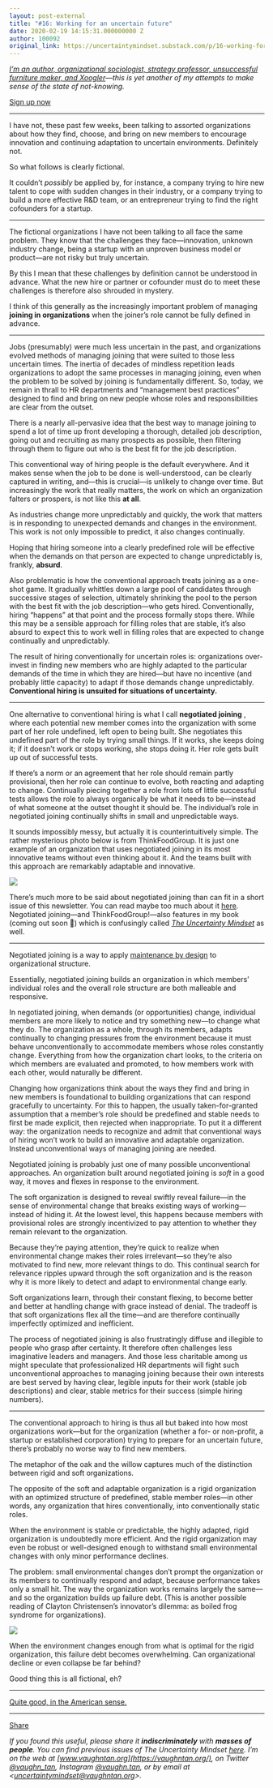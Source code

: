 ```yaml
---
layout: post-external
title: "#16: Working for an uncertain future"
date: 2020-02-19 14:15:31.000000000 Z
author: 100092
original_link: https://uncertaintymindset.substack.com/p/16-working-for-an-uncertain-future
---
```


_[I’m an author, organizational sociologist, strategy professor, unsuccessful furniture maker, and Xoogler](https://vaughntan.org/about)—this is yet another of my attempts to make sense of the state of not-knowing._

[Sign up now](https://uncertaintymindset.substack.com/subscribe?)

* * *

I have not, these past few weeks, been talking to assorted organizations about how they find, choose, and bring on new members to encourage innovation and continuing adaptation to uncertain environments. Definitely not.

So what follows is clearly fictional.

It couldn’t _possibly_ be applied by, for instance, a company trying to hire new talent to cope with sudden changes in their industry, or a company trying to build a more effective R&D team, or an entrepreneur trying to find the right cofounders for a startup.

* * *

The fictional organizations I have not been talking to all face the same problem. They know that the challenges they face—innovation, unknown industry change, being a startup with an unproven business model or product—are not risky but truly uncertain.

By this I mean that these challenges by definition cannot be understood in advance. What the new hire or partner or cofounder must do to meet these challenges is therefore also shrouded in mystery.

I think of this generally as the increasingly important problem of managing **joining in organizations** when the joiner’s role cannot be fully defined in advance.

* * *

Jobs (presumably) were much less uncertain in the past, and organizations evolved methods of managing joining that were suited to those less uncertain times. The inertia of decades of mindless repetition leads organizations to adopt the same processes in managing joining, even when the problem to be solved by joining is fundamentally different. So, today, we remain in thrall to HR departments and “management best practices” designed to find and bring on new people whose roles and responsibilities are clear from the outset.

There is a nearly all-pervasive idea that the best way to manage joining to spend a lot of time up front developing a thorough, detailed job description, going out and recruiting as many prospects as possible, then filtering through them to figure out who is the best fit for the job description.

This conventional way of hiring people is the default everywhere. And it makes sense when the job to be done is well-understood, can be clearly captured in writing, and—this is crucial—is unlikely to change over time. But increasingly the work that really matters, the work on which an organization falters or prospers, is not like this **at all**.

As industries change more unpredictably and quickly, the work that matters is in responding to unexpected demands and changes in the environment. This work is not only impossible to predict, it also changes continually.

Hoping that hiring someone into a clearly predefined role will be effective when the demands on that person are expected to change unpredictably is, frankly, **absurd**.

Also problematic is how the conventional approach treats joining as a one-shot game. It gradually whittles down a large pool of candidates through successive stages of selection, ultimately shrinking the pool to the person with the best fit with the job description—who gets hired. Conventionally, hiring “happens” at that point and the process formally stops there. While this may be a sensible approach for filling roles that are stable, it’s also absurd to expect this to work well in filling roles that are expected to change continually and unpredictably.

The result of hiring conventionally for uncertain roles is: organizations over-invest in finding new members who are highly adapted to the particular demands of the time in which they are hired—but have no incentive (and probably little capacity) to adapt if those demands change unpredictably. **Conventional hiring is unsuited for situations of uncertainty.**

* * *

One alternative to conventional hiring is what I call **negotiated joining** , where each potential new member comes into the organization with some part of her role undefined, left open to being built. She negotiates this undefined part of the role by trying small things. If it works, she keeps doing it; if it doesn’t work or stops working, she stops doing it. Her role gets built up out of successful tests.

If there’s a norm or an agreement that her role should remain partly provisional, then her role can continue to evolve, both reacting and adapting to change. Continually piecing together a role from lots of little successful tests allows the role to always organically be what it needs to be—instead of what someone at the outset thought it should be. The individual’s role in negotiated joining continually shifts in small and unpredictable ways.

It sounds impossibly messy, but actually it is counterintuitively simple. The rather mysterious photo below is from ThinkFoodGroup. It is just one example of an organization that uses negotiated joining in its most innovative teams without even thinking about it. And the teams built with this approach are remarkably adaptable and innovative.

[![](https://cdn.substack.com/image/fetch/w_1456,c_limit,f_auto,q_auto:good/https#3A#2F#2Fbucketeer-e05bbc84-baa3-437e-9518-adb32be77984.s3.amazonaws.com#2Fpublic#2Fimages#2F876c59ff-6521-4985-9e57-862c159ce1a2_980x1306.jpeg)](https://cdn.substack.com/image/fetch/c_limit,f_auto,q_auto:good/https#3A#2F#2Fbucketeer-e05bbc84-baa3-437e-9518-adb32be77984.s3.amazonaws.com#2Fpublic#2Fimages#2F876c59ff-6521-4985-9e57-862c159ce1a2_980x1306.jpeg)

There’s much more to be said about negotiated joining than can fit in a short issue of this newsletter. You can read maybe too much about it [here](https://journals.sagepub.com/doi/full/10.1177/0001839214557638). Negotiated joining—and ThinkFoodGroup!—also features in my book (coming out soon 🤞) which is confusingly called _[The Uncertainty Mindset](https://vaughntan.org/uncertainty)_ as well.

* * *

Negotiated joining is a way to apply [maintenance by design](https://uncertaintymindset.substack.com/p/15-maintenance-by-design) to organizational structure.

Essentially, negotiated joining builds an organization in which members’ individual roles and the overall role structure are both malleable and responsive.

In negotiated joining, when demands (or opportunities) change, individual members are more likely to notice and try something new—to change what they do. The organization as a whole, through its members, adapts continually to changing pressures from the environment because it must behave unconventionally to accommodate members whose roles constantly change. Everything from how the organization chart looks, to the criteria on which members are evaluated and promoted, to how members work with each other, would naturally be different.

Changing how organizations think about the ways they find and bring in new members is foundational to building organizations that can respond gracefully to uncertainty. For this to happen, the usually taken-for-granted assumption that a member’s role should be predefined and stable needs to first be made explicit, then rejected when inappropriate. To put it a different way: the organization needs to recognize and admit that conventional ways of hiring won’t work to build an innovative and adaptable organization. Instead unconventional ways of managing joining are needed.

Negotiated joining is probably just one of many possible unconventional approaches. An organization built around negotiated joining is _soft_ in a good way, it moves and flexes in response to the environment.

The soft organization is designed to reveal swiftly reveal failure—in the sense of environmental change that breaks existing ways of working—instead of hiding it. At the lowest level, this happens because members with provisional roles are strongly incentivized to pay attention to whether they remain relevant to the organization.

Because they’re paying attention, they’re quick to realize when environmental change makes their roles irrelevant—so they’re also motivated to find new, more relevant things to do. This continual search for relevance ripples upward through the soft organization and is the reason why it is more likely to detect and adapt to environmental change early.

Soft organizations learn, through their constant flexing, to become better and better at handling change with grace instead of denial. The tradeoff is that soft organizations flex all the time—and are therefore continually imperfectly optimized and inefficient.

The process of negotiated joining is also frustratingly diffuse and illegible to people who grasp after certainty. It therefore often challenges less imaginative leaders and managers. And those less charitable among us might speculate that professionalized HR departments will fight such unconventional approaches to managing joining because their own interests are best served by having clear, legible inputs for their work (stable job descriptions) and clear, stable metrics for their success (simple hiring numbers).

* * *

The conventional approach to hiring is thus all but baked into how most organizations work—but for the organization (whether a for- or non-profit, a startup or established corporation) trying to prepare for an uncertain future, there’s probably no worse way to find new members.

The metaphor of the oak and the willow captures much of the distinction between rigid and soft organizations.

The opposite of the soft and adaptable organization is a rigid organization with an optimized structure of predefined, stable member roles—in other words, any organization that hires conventionally, into conventionally static roles.

When the environment is stable or predictable, the highly adapted, rigid organization is undoubtedly more efficient. And the rigid organization may even be robust or well-designed enough to withstand small environmental changes with only minor performance declines.

The problem: small environmental changes don’t prompt the organization or its members to continually respond and adapt, because performance takes only a small hit. The way the organization works remains largely the same—and so the organization builds up failure debt. (This is another possible reading of Clayton Christensen’s innovator’s dilemma: as boiled frog syndrome for organizations).

[![](https://cdn.substack.com/image/fetch/w_1456,c_limit,f_auto,q_auto:good/https#3A#2F#2Fbucketeer-e05bbc84-baa3-437e-9518-adb32be77984.s3.amazonaws.com#2Fpublic#2Fimages#2Fcc34ff6f-3e3e-4496-9a7e-36fa89e4fc3d_837x576.png)](https://www.youtube.com/watch?v=QGpCnXTkH8A)

When the environment changes enough from what is optimal for the rigid organization, this failure debt becomes overwhelming. Can organizational decline or even collapse be far behind?

Good thing this is all fictional, eh?

* * *

[Quite good, in the American sense.](https://youtu.be/-uwY3sjqYX0?t=14)

* * *

[Share](https://uncertaintymindset.substack.com/p/16-working-for-an-uncertain-future?&utm_source=substack&utm_medium=email&utm_content=share&action=share)

_If you found this useful, please share it **indiscriminately** with **masses of people**. You can find previous issues of _The Uncertainty Mindset _[here](https://uncertaintymindset.substack.com/). I’m on the web at _[www.vaughntan.org](https://vaughntan.org/)_, on Twitter _[@vaughn\_tan](https://twitter.com/vaughn_tan)_, Instagram _[@vaughn.tan](https://www.instagram.com/vaughn.tan/)_, or by email at \<_[uncertaintymindset@vaughntan.org](mailto:uncertaintymindset@vaughntan.org)\>_._
